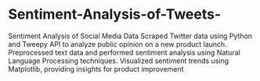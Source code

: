 # Sentiment-Analysis-of-Tweets-
Sentiment Analysis of Social Media Data Scraped Twitter data using Python and Tweepy API to analyze public opinion on a new product launch. Preprocessed text data and performed sentiment analysis using Natural Language Processing techniques. Visualized sentiment trends using Matplotlib, providing insights for product improvement
